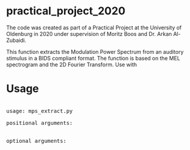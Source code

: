# practical_project_2020
The code was created as part of a Practical Project at the University of Oldenburg in 2020 under supervision of Moritz Boos and Dr. Arkan Al-Zubaidi. 

This function extracts the Modulation Power Spectrum from an auditory stimulus in a BIDS compliant format.
The function is based on the MEL spectrogram and the 2D Fourier Transform. 
Use with 

# Usage
<pre> 
usage: mps_extract.py

positional arguments:


optional arguments:

</pre>
